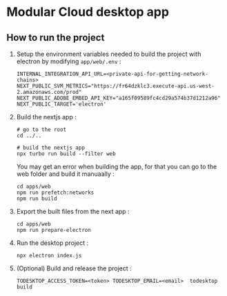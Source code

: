 # Modular Cloud desktop app

## How to run the project

1. Setup the environment variables needed to build the project with electron by modifying `app/web/.env` :

   ```shell
   INTERNAL_INTEGRATION_API_URL=<private-api-for-getting-network-chains>
   NEXT_PUBLIC_SVM_METRICS="https://fr64dzklc3.execute-api.us-west-2.amazonaws.com/prod"
   NEXT_PUBLIC_ADOBE_EMBED_API_KEY="a165f09589fc4cd29a574b37d1212a96"
   NEXT_PUBLIC_TARGET='electron'
   ```

2. Build the nextjs app :

   ```shell
   # go to the root
   cd ../..

   # build the nextjs app
   npx turbo run build --filter web
   ```

   You may get an error when building the app,
   for that you can go to the web folder and build it manuaally :

   ```shell
   cd apps/web
   npm run prefetch:networks
   npm run build
   ```

3. Export the built files from the next app :

   ```shell
   cd apps/web
   npm run prepare-electron
   ```

4. Run the desktop project :

   ```shell
   npx electron index.js
   ```

5. (Optional) Build and release the project :

   ```shell
   TODESKTOP_ACCESS_TOKEN=<token> TODESKTOP_EMAIL=<email>  todesktop build
   ```

